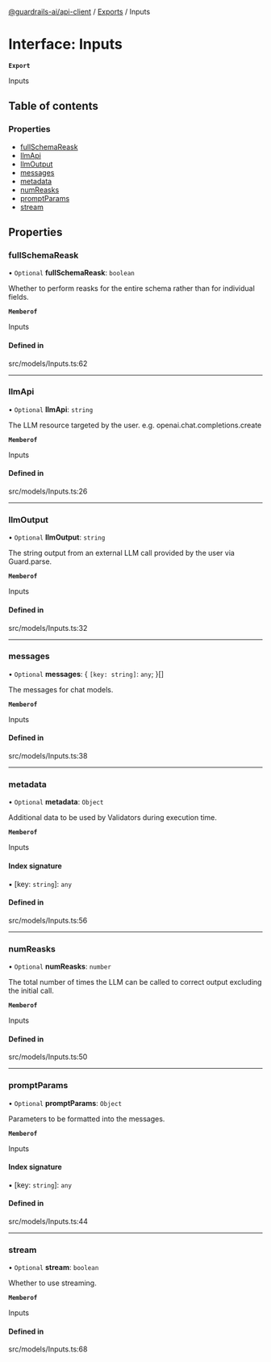 [@guardrails-ai/api-client](../README.md) / [Exports](../modules.md) / Inputs

# Interface: Inputs

**`Export`**

Inputs

## Table of contents

### Properties

- [fullSchemaReask](Inputs.md#fullschemareask)
- [llmApi](Inputs.md#llmapi)
- [llmOutput](Inputs.md#llmoutput)
- [messages](Inputs.md#messages)
- [metadata](Inputs.md#metadata)
- [numReasks](Inputs.md#numreasks)
- [promptParams](Inputs.md#promptparams)
- [stream](Inputs.md#stream)

## Properties

### fullSchemaReask

• `Optional` **fullSchemaReask**: `boolean`

Whether to perform reasks for the entire schema rather than for individual fields.

**`Memberof`**

Inputs

#### Defined in

src/models/Inputs.ts:62

___

### llmApi

• `Optional` **llmApi**: `string`

The LLM resource targeted by the user. e.g. openai.chat.completions.create

**`Memberof`**

Inputs

#### Defined in

src/models/Inputs.ts:26

___

### llmOutput

• `Optional` **llmOutput**: `string`

The string output from an external LLM call provided by the user via Guard.parse.

**`Memberof`**

Inputs

#### Defined in

src/models/Inputs.ts:32

___

### messages

• `Optional` **messages**: \{ `[key: string]`: `any`;  }[]

The messages for chat models.

**`Memberof`**

Inputs

#### Defined in

src/models/Inputs.ts:38

___

### metadata

• `Optional` **metadata**: `Object`

Additional data to be used by Validators during execution time.

**`Memberof`**

Inputs

#### Index signature

▪ [key: `string`]: `any`

#### Defined in

src/models/Inputs.ts:56

___

### numReasks

• `Optional` **numReasks**: `number`

The total number of times the LLM can be called to correct output excluding the initial call.

**`Memberof`**

Inputs

#### Defined in

src/models/Inputs.ts:50

___

### promptParams

• `Optional` **promptParams**: `Object`

Parameters to be formatted into the messages.

**`Memberof`**

Inputs

#### Index signature

▪ [key: `string`]: `any`

#### Defined in

src/models/Inputs.ts:44

___

### stream

• `Optional` **stream**: `boolean`

Whether to use streaming.

**`Memberof`**

Inputs

#### Defined in

src/models/Inputs.ts:68
